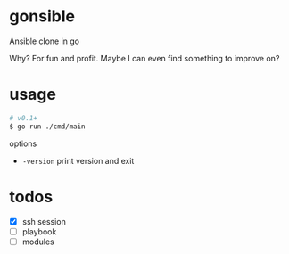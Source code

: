 # gonsible
Ansible clone in go

Why? For fun and profit. Maybe I can even find something to improve on?

# usage
```bash
# v0.1+
$ go run ./cmd/main
```

options
- `-version` print version and exit

# todos
- [x] ssh session
- [ ] playbook
- [ ] modules
